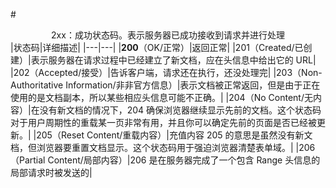 #<center>2xx：成功状态码。表示服务器已成功接收到请求并进行处理</center>
|状态码|详细描述|
|---|---|
|**200**（OK/正常）|返回正常|
|201（Created/已创建）|表示服务器在请求过程中已经建立了新文档，应在头信息中给出它的 URL|
|202（Accepted/接受）|告诉客户端，请求还在执行，还没处理完|
|203（Non-Authoritative Information/非非官方信息）|表示文档被正常返回，但是由于正在使用的是文档副本，所以某些相应头信息可能不正确。|
|204（No Content/无内容）|在没有新文档的情况下，204 确保浏览器继续显示先前的文档。这个状态码对于用户周期性的重载某一页非常有用，并且你可以确定先前的页面是否已经被更新。|
|205（Reset Content/重载内容）|充值内容 205 的意思是虽然没有新文档，但浏览器要重置文档显示。这个状态码用于强迫浏览器清楚表单域。|
|206（Partial Content/局部内容）|206 是在服务器完成了一个包含 Range 头信息的局部请求时被发送的|